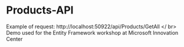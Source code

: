 # Products-API
Example of request: http://localhost:50922/api/Products/GetAll </ br>
Demo used for the Entity Framework workshop at Microsoft Innovation Center
